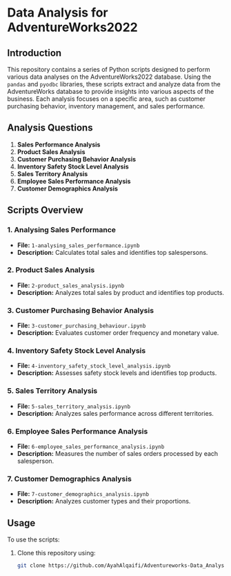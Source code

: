 # Data Analysis for AdventureWorks2022

## Introduction

This repository contains a series of Python scripts designed to perform various data analyses on the AdventureWorks2022 database. Using the `pandas` and `pyodbc` libraries, these scripts extract and analyze data from the AdventureWorks database to provide insights into various aspects of the business. Each analysis focuses on a specific area, such as customer purchasing behavior, inventory management, and sales performance.

## Analysis Questions

1. **Sales Performance Analysis**
2. **Product Sales Analysis**
3. **Customer Purchasing Behavior Analysis**
4. **Inventory Safety Stock Level Analysis**
5. **Sales Territory Analysis**
6. **Employee Sales Performance Analysis**
7. **Customer Demographics Analysis**

## Scripts Overview

### 1. Analysing Sales Performance
- **File:** `1-analysing_sales_performance.ipynb`
- **Description:** Calculates total sales and identifies top salespersons.

### 2. Product Sales Analysis
- **File:** `2-product_sales_analysis.ipynb`
- **Description:** Analyzes total sales by product and identifies top products.

### 3. Customer Purchasing Behavior Analysis
- **File:** `3-customer_purchasing_behaviour.ipynb`
- **Description:** Evaluates customer order frequency and monetary value.

### 4. Inventory Safety Stock Level Analysis
- **File:** `4-inventory_safety_stock_level_analysis.ipynb`
- **Description:** Assesses safety stock levels and identifies top products.

### 5. Sales Territory Analysis
- **File:** `5-sales_territory_analysis.ipynb`
- **Description:** Analyzes sales performance across different territories.

### 6. Employee Sales Performance Analysis
- **File:** `6-employee_sales_performance_analysis.ipynb`
- **Description:** Measures the number of sales orders processed by each salesperson.

### 7. Customer Demographics Analysis
- **File:** `7-customer_demographics_analysis.ipynb`
- **Description:** Analyzes customer types and their proportions.

## Usage

To use the scripts:

1. Clone this repository using:
   ```bash
   git clone https://github.com/AyahAlqaifi/Adventureworks-Data_Analysis.git
